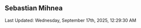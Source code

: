 <h2>Sebastian Mihnea</h2>

<!--RECENT_ACTIVITY:start-->
<!--RECENT_ACTIVITY:end-->
<!--RECENT_ACTIVITY:last_update-->
Last Updated: Wednesday, September 17th, 2025, 12:29:30 AM
<!--RECENT_ACTIVITY:last_update_end-->

<!---LOL-STATS-START-HERE--->
<!---LOL-STATS-END-HERE--->
